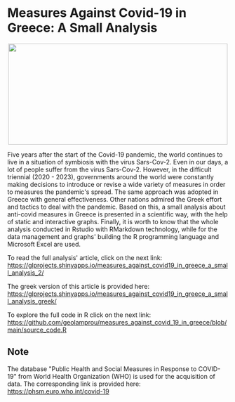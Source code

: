 # Measures Against Covid-19 in Greece: A Small Analysis

<p align="center">
  <img src="https://github.com/geolamprou/measures_against_covid_19_in_greece/blob/main/prevention-measures.jpg" width="500" height="230" >
</p>

Five years after the start of the Covid-19 pandemic, the world continues to live in a situation of symbiosis with the virus Sars-Cov-2. Even in our days, a lot of people suffer from the virus Sars-Cov-2. However, in the difficult triennial (2020 - 2023), governments around the world were constantly making decisions to introduce or revise a wide variety of measures in order to measures the pandemic's spread. The same approach was adopted in Greece with general effectiveness. Other nations admired the Greek effort and tactics to deal with the pandemic.
Based on this, a small analysis about anti-covid measures in Greece is presented in a scientific way, with the help of static and interactive graphs. Finally, it is worth to know that the whole analysis conducted in Rstudio with RMarkdown technology, while for the data management and graphs' building the R programming language and Microsoft Excel are used.


To read the full analysis' article, click on the next link: https://glprojects.shinyapps.io/measures_against_covid19_in_greece_a_small_analysis_2/

The greek version of this article is provided here: https://glprojects.shinyapps.io/measures_against_covid19_in_greece_a_small_analysis_greek/

To explore the full code in R click on the next link: https://github.com/geolamprou/measures_against_covid_19_in_greece/blob/main/source_code.R 


## Note
The database "Public Health and Social Measures in Response to COVID-19" from World Health Organization (WHO) is used for the acquisition of data. The corresponding link is provided here: <https://phsm.euro.who.int/covid-19>
